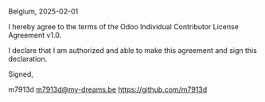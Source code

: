 Belgium, 2025-02-01

I hereby agree to the terms of the Odoo Individual Contributor License
Agreement v1.0.

I declare that I am authorized and able to make this agreement and sign this
declaration.

Signed,

m7913d m7913d@my-dreams.be https://github.com/m7913d
